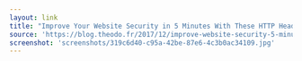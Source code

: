 ```yaml
---
layout: link
title: "Improve Your Website Security in 5 Minutes With These HTTP Headers - Theodo"
source: 'https://blog.theodo.fr/2017/12/improve-website-security-5-minutes-http-headers/'
screenshot: 'screenshots/319c6d40-c95a-42be-87e6-4c3b0ac34109.jpg'
---
```


